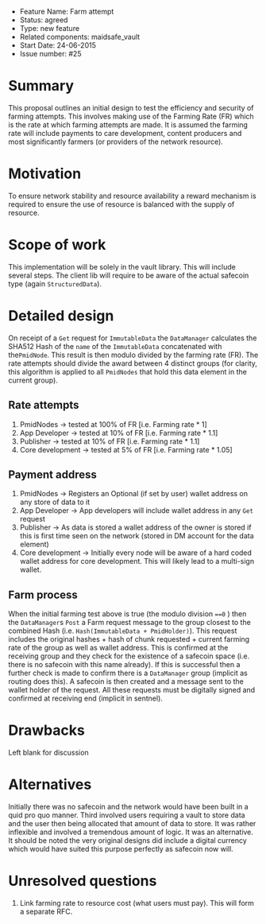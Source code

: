- Feature Name: Farm attempt
- Status: agreed
- Type: new feature
- Related components: maidsafe_vault
- Start Date: 24-06-2015
- Issue number: #25

# Summary

This proposal outlines an initial design to test the efficiency and security of farming attempts. This involves making use of the Farming Rate (FR) which is the rate at which farming attempts are made. It is assumed the farming rate will include payments to care development, content producers and most significantly farmers (or providers of the network resource).

# Motivation

To ensure network stability and resource availability a reward mechanism is required to ensure the use of resource is balanced with the supply of resource.

# Scope of work

This implementation will be solely in the vault library. This will include several steps. The client lib will require to be aware of the actual safecoin type (again `StructuredData`).

# Detailed design

On receipt of a `Get` request for `ImmutableData` the `DataManager` calculates the SHA512 Hash of the `name` of the `ImmutableData` concatenated with the`PmidNode`. This result is then modulo divided by the farming rate (FR). The rate attempts should divide the award between 4 distinct groups (for clarity, this algorithm is applied to all `PmidNodes` that hold this data element in the current group).

## Rate attempts

1. PmidNodes -> tested at 100% of FR [i.e. Farming rate * 1]
2. App Developer -> tested at 10% of FR [i.e. Farming rate * 1.1]
3. Publisher -> tested at 10% of FR [i.e. Farming rate * 1.1]
4. Core development -> tested at 5% of FR [i.e. Farming rate * 1.05]

## Payment address

1. PmidNodes -> Registers an Optional (if set by user) wallet address on any store of data to it
2. App Developer -> App developers will include wallet address in any `Get` request
3. Publisher -> As data is stored a wallet address of the owner is stored if this is first time seen on the network (stored in DM account for the data element)
4. Core development -> Initially every node will be aware of a hard coded wallet address for core development. This will likely lead to a multi-sign wallet.

## Farm process

When the initial farming test above is true (the modulo division `==0` ) then the `DataManager`s `Post` a Farm request message to the group closest to the combined Hash (i.e. `Hash(ImmutableData + PmidHolder)`). This request includes the original hashes + hash of chunk requested + current farming rate of the group as well as wallet address. This is confirmed at the receiving group and they check for the existence of a safecoin space (i.e. there is no safecoin with this name already). If this is successful then a further check is made to confirm there is a `DataManager` group (implicit as routing does this). A safecoin is then created and a message sent to the wallet holder of the request. All these requests must be digitally signed and confirmed at receiving end (implicit in sentnel).

# Drawbacks

Left blank for discussion

# Alternatives

Initially there was no safecoin and the network would have been built in a quid pro quo manner. Third involved users requiring a vault to store data and the user then being allocated that amount of data to store. It was rather inflexible and involved a tremendous amount of logic. It was an alternative. It should be noted the very original designs did include a digital currency which would have suited this purpose perfectly as safecoin now will.

# Unresolved questions

1. Link farming rate to resource cost (what users must pay). This will form a separate RFC.
